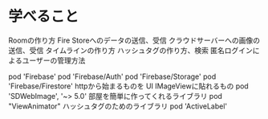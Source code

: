 #  学べること

Roomの作り方
Fire Storeへのデータの送信、受信
クラウドサーバーへの画像の送信、受信
タイムラインの作り方
ハッシュタグの作り方、検索
匿名ログインによるユーザーの管理方法



pod 'Firebase'
pod 'Firebase/Auth'
pod 'Firebase/Storage'
pod 'Firebase/Firestore'
httpから始まるものを UI IMageViewに貼れるもの
pod 'SDWebImage', '~> 5.0'
部屋を簡単に作ってくれるライブラリ
pod "ViewAnimator"
ハッシュタグのためのライブラリ
pod 'ActiveLabel'

